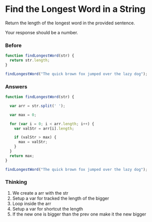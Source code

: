 # Find the Longest Word in a String

Return the length of the longest word in the provided sentence.

Your response should be a number.

### Before

```javascript
function findLongestWord(str) {
  return str.length;
}

findLongestWord("The quick brown fox jumped over the lazy dog");
```

### Answers

```javascript
function findLongestWord(str) {

  var arr = str.split(' ');

  var max = 0;

  for (var i = 0; i < arr.length; i++) {
    var valStr = arr[i].length;

    if (valStr > max) {
      max = valStr;
    }
  }
  return max;
}

findLongestWord("The quick brown fox jumped over the lazy dog");
```

### Thinking

1. We create a arr with the str
2. Setup a var for tracked the length of the bigger
3. Loop inside the arr
4. Setup a var for shortcut the length
5. If the new one is bigger than the prev one make it the new bigger
